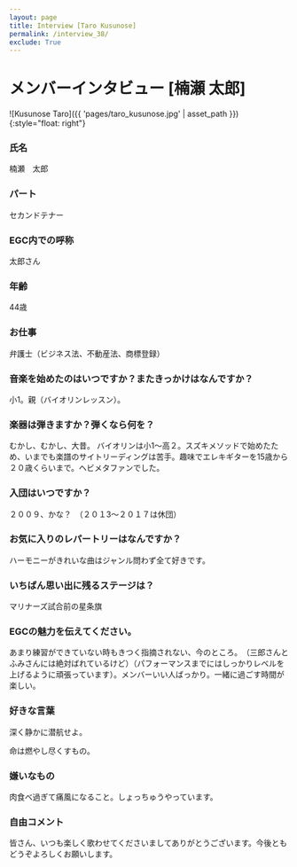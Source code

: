 ```yaml
---
layout: page
title: Interview [Taro Kusunose]
permalink: /interview_38/
exclude: True
---
```


# メンバーインタビュー [楠瀬 太郎]

![Kusunose Taro]({{ 'pages/taro_kusunose.jpg' | asset_path }}){:style="float: right"}

### 氏名

楠瀬　太郎

### パート

セカンドテナー

### EGC内での呼称

太郎さん

### 年齢

44歳

### お仕事

弁護士（ビジネス法、不動産法、商標登録）

### 音楽を始めたのはいつですか？またきっかけはなんですか？

小1。親（バイオリンレッスン）。

### 楽器は弾きますか？弾くなら何を？

むかし、むかし、大昔。
バイオリンは小1～高２。スズキメソッドで始めたため、いまでも楽譜のサイトリーディングは苦手。趣味でエレキギターを15歳から２０歳くらいまで。ヘビメタファンでした。

### 入団はいつですか？

２００９、かな？　（２０１3～２０１７は休団）

### お気に入りのレパートリーはなんですか？

ハーモニーがきれいな曲はジャンル問わず全て好きです。

### いちばん思い出に残るステージは？

マリナーズ試合前の星条旗

### EGCの魅力を伝えてください。

あまり練習ができていない時もきつく指摘されない、今のところ。　（三郎さんとふみさんには絶対ばれているけど）（パフォーマンスまでにはしっかりレベルを上げるように頑張っています）。メンバーいい人ばっかり。一緒に過ごす時間が楽しい。

### 好きな言葉

深く静かに潜航せよ。

命は燃やし尽くすもの。

### 嫌いなもの

肉食べ過ぎて痛風になること。しょっちゅうやっています。

### 自由コメント

皆さん、いつも楽しく歌わせてくださいましてありがとうございます。今後ともどうぞよろしくお願いします。
